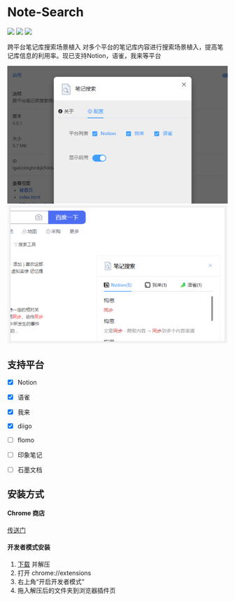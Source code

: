 # Note-Search

![](https://img.shields.io/github/v/release/lljxx1/Note-Search.svg)
![](https://img.shields.io/github/last-commit/lljxx1/Note-Search)
![](https://img.shields.io/github/issues/lljxx1/Note-Search)

跨平台笔记库搜索场景植入
对多个平台的笔记库内容进行搜索场景植入，提高笔记库信息的利用率。现已支持Notion，语雀，我来等平台  

![](snapshots/setting.png)
![](snapshots/search-shadown.png)


## 支持平台
- [x] Notion
- [x] 语雀
- [x] 我来
- [x] diigo
- [ ] flomo
- [ ] 印象笔记
- [ ] 石墨文档


## 安装方式

#### Chrome 商店

[传送门](https://chrome.google.com/webstore/detail/%E7%AC%94%E8%AE%B0%E6%90%9C%E7%B4%A2/ddbdehldpmpcjaofoglgkcjdkmogdnei)

#### 开发者模式安装

1. [下载](https://github.com/lljxx1/Note-Search/releases) 并解压
2. 打开 chrome://extensions
3. 右上角“开启开发者模式”
4. 拖入解压后的文件夹到浏览器插件页
